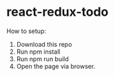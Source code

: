 # react-redux-todo

How to setup:

1. Download this repo
2. Run npm install
3. Run npm run build
4. Open the page via browser.
